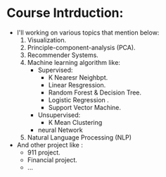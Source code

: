 # Course Intrduction:
* I'll working on various topics that mention below:
  1. Visualization.
  2. Principle-component-analysis (PCA).
  3. Recommender Systems.
  4. Machine learning algorithm like:
     * Supervised:
       - K Nearesr Neighbpt.
       - Linear Resgression.
       - Random Forest & Decision Tree.
       - Logistic Regression .
       - Support Vector Machine.
      * Unsupervised:
        - K Mean Clustering
      * neural Network
   5. Natural Language Processing (NLP)
* And other project like :
  - 911 project.
  - Financial project.
  - ...
